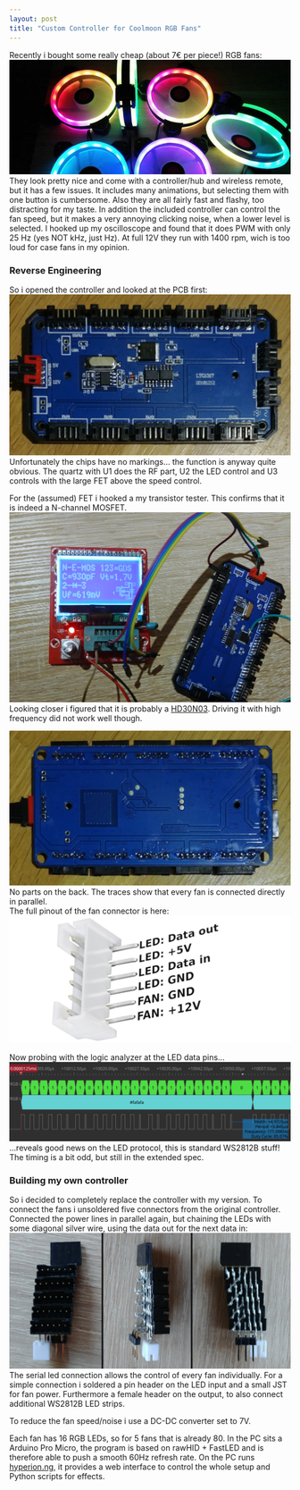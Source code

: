 ```yaml
---
layout: post
title: "Custom Controller for Coolmoon RGB Fans"
---
```

Recently i bought some really cheap (about 7€ per piece!) RGB fans:
![fans running in the dark](/assets/coolmoon-rgb-controller/fans.jpg)
They look pretty nice and come with a controller/hub and wireless remote, but it has a few issues. It includes many animations, but selecting them with one button is cumbersome. Also they are all fairly fast and flashy, too distracting for my taste.
In addition the included controller can control the fan speed, but it makes a very annoying clicking noise, when a lower level is selected. I hooked up my oscilloscope and found that it does PWM with only 25 Hz (yes NOT kHz, just Hz). At full 12V they run with 1400 rpm, wich is too loud for case fans in my opinion.

### Reverse Engineering
So i opened the controller and looked at the PCB first:
![controller pcb front](/assets/coolmoon-rgb-controller/pcb-front.jpg)
Unfortunately the chips have no markings... the function is anyway quite obvious. The quartz with U1 does the RF part, U2 the LED control and U3 controls with the large FET above the speed control.

For the (assumed) FET i hooked a my transistor tester. This confirms that it is indeed a N-channel MOSFET.
![controller fan fet](/assets/coolmoon-rgb-controller/fet.jpg)
Looking closer i figured that it is probably a [HD30N03](https://datasheet.lcsc.com/szlcsc/HL-HD30N03_C216252.pdf). Driving it with high frequency did not work well though.

![controller pcb back](/assets/coolmoon-rgb-controller/pcb-back.jpg)
No parts on the back. The traces show that every fan is connected directly in parallel.<br>
The full pinout of the fan connector is here:
![fan connector pinout](/assets/coolmoon-rgb-controller/pinout.jpg)

Now probing with the logic analyzer at the LED data pins... 
![logic analyzer screenshot](/assets/coolmoon-rgb-controller/logic.png)
...reveals good news on the LED protocol, this is standard WS2812B stuff! The timing is a bit odd, but still in the extended spec.

### Building my own controller
So i decided to completely replace the controller with my version. To connect the fans i unsoldered five connectors from the original controller. Connected the power lines in parallel again, but chaining the LEDs with some diagonal silver wire, using the data out for the next data in:
![custom fan connector](/assets/coolmoon-rgb-controller/connector.jpg)
The serial led connection allows the control of every fan individually. For a simple connection i soldered a pin header on the LED input and a small JST for fan power. Furthermore a female header on the output, to also connect additional WS2812B LED strips.

To reduce the fan speed/noise i use a DC-DC converter set to 7V.

Each fan has 16 RGB LEDs, so for 5 fans that is already 80. In the PC sits a Arduino Pro Micro, the program is based on rawHID + FastLED and is therefore able to push a smooth 60Hz refresh rate. On the PC runs [hyperion.ng](https://github.com/hyperion-project/hyperion.ng), it provides a web interface to control the whole setup and Python scripts for effects.

